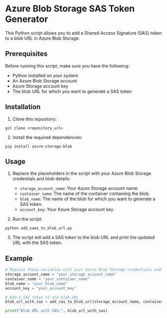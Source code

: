 # Azure Blob Storage SAS Token Generator

This Python script allows you to add a Shared Access Signature (SAS) token to a blob URL in Azure Blob Storage.

## Prerequisites

Before running this script, make sure you have the following:

- Python installed on your system
- An Azure Blob Storage account
- Azure Storage account key
- The blob URL for which you want to generate a SAS token

## Installation

1. Clone this repository:
```
git clone <repository_url>
```

2. Install the required dependencies:

```
pip install azure-storage-blob
```

## Usage

1. Replace the placeholders in the script with your Azure Blob Storage credentials and blob details:

   - `storage_account_name`: Your Azure Storage account name.
   - `container_name`: The name of the container containing the blob.
   - `blob_name`: The name of the blob for which you want to generate a SAS token.
   - `account_key`: Your Azure Storage account key.

2. Run the script:

```
python add_saas_to_blob_url.py
```

3. The script will add a SAS token to the blob URL and print the updated URL with the SAS token.

## Example

```python
# Replace these variables with your Azure Blob Storage credentials and blob details
storage_account_name = "your_storage_account_name"
container_name = "your_container_name"
blob_name = "your_blob_name"
account_key = "your_account_key"

# Add a SAS token to the blob URL
blob_url_with_sas = add_sas_to_blob_url(storage_account_name, container_name, blob_name, account_key)

print("Blob URL with SAS:", blob_url_with_sas)
```